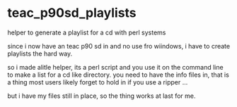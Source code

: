# teac_p90sd_playlists
helper to generate a playlist for a cd with perl systems

since i now have an teac p90 sd in and no use fro wiindows, i have to create playlists the hard way.

so i made alitle helper, its a perl script and you use it on the command line to make a list for a cd like directory.
you need to have the info files in, that is a thing most users likely forget to hold in if you use a ripper ...

but i have my files still in place, so the thing works at last for me.

